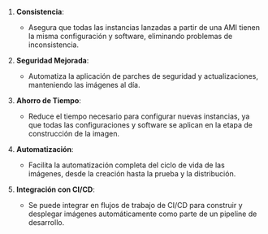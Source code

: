 1. **Consistencia**:
    
    - Asegura que todas las instancias lanzadas a partir de una AMI tienen la misma configuración y software, eliminando problemas de inconsistencia.

2. **Seguridad Mejorada**:
    
    - Automatiza la aplicación de parches de seguridad y actualizaciones, manteniendo las imágenes al día.

3. **Ahorro de Tiempo**:
    
    - Reduce el tiempo necesario para configurar nuevas instancias, ya que todas las configuraciones y software se aplican en la etapa de construcción de la imagen.

4. **Automatización**:
    
    - Facilita la automatización completa del ciclo de vida de las imágenes, desde la creación hasta la prueba y la distribución.

5. **Integración con CI/CD**:
    
    - Se puede integrar en flujos de trabajo de CI/CD para construir y desplegar imágenes automáticamente como parte de un pipeline de desarrollo.